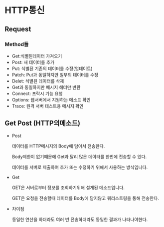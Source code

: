 # HTTP통신
## Request
### Method들
- Get:식별된데이터 가져오기
- Post: 새 데이터를 추가
- Put: 식별된 기존의 데이터를 수정(업데이트)
- Patch: Put과 동일하지만 일부의 데이터를 수정
- Delet: 식별된 데이터를 삭제
- Get과 동일하지만 메시지 헤더만 반환
- Connect: 프락시 기능 요청
- Options: 웹서버에서 지원하는 메소드 확인
- Trace: 원격 서버 테스트용 메시지 확인

## Get Post (HTTP의메소드)

- Post
    
    데이터를 HTTP메시지의 Body에 담아서 전송한다.
    
    Body제한이 없기때문에 Get과 달리 많은 데이터를 한번에 전송할 수 있다.
    
    데이터를 서버로 제출하여 추가 또는 수정하기 위해서 사용하는 방식입니다.
    
- Get
    
    GET은 서버로부터 정보를 조회하기위해 설계된 메소드입니다.
    
    GET은 요청을 전송할때 데이터를 Body에 담지않고 쿼리스트링을 통해 전송한다.
    
- 차이점
    
    동일한 연산을 하더라도 여러 번 전송하더라도 동일한 결과가 나타나야한다.
